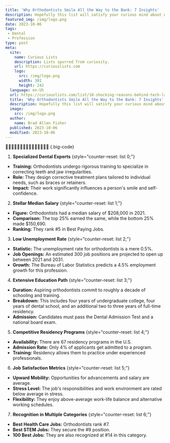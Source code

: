 ```yaml
---
title: 'Why Orthodontists Smile All the Way to the Bank: 7 Insights'
description: Hopefully this list will satisfy your curious mind about why orthodontists are among the top earners in the medical field!
featured_img: /img/logo.png
date: 2023-10-06
tags:
 - Dental
 - Profession
type: post
meta:
  site:
    name: Curious Lists
    description: Lists spurred from curiosity.
    url: https://curiouslists.com
    logo:
      src: /img/logo.png
      width: 301
      height: 242
  language: en-US
  url: https://curiouslists.com/list/10-shocking-reasons-behind-tech-layoffs-2023
  title: 'Why Orthodontists Smile All the Way to the Bank: 7 Insights'
  description: Hopefully this list will satisfy your curious mind about why orthodontists are among the top earners in the medical field!
  image:
    src: /img/logo.png
  author:
    name: Brad Allen Fisher
  published: 2023-10-06
  modified: 2023-10-06
---
```

🦷🦷🦷🦷🦷🦷🦷🦷🦷🦷🦷🦷🦷🦷🦷 {.big-code}

1. **Specialized Dental Experts** {style="counter-reset: list 0;"}
  - **Training:** Orthodontists undergo rigorous training to specialize in correcting teeth and jaw irregularities.
  - **Role:** They design corrective treatment plans tailored to individual needs, such as braces or retainers.
  - **Impact:** Their work significantly influences a person's smile and self-confidence.

2. **Stellar Median Salary** {style="counter-reset: list 1;"}
  - **Figure:** Orthodontists had a median salary of $208,000 in 2021.
  - **Comparison:** The top 25% earned the same, while the bottom 25% made $150,690.
  - **Ranking:** They rank #5 in Best Paying Jobs.

3. **Low Unemployment Rate** {style="counter-reset: list 2;"}
  - **Statistic:** The unemployment rate for orthodontists is a mere 0.5%.
  - **Job Openings:** An estimated 300 job positions are projected to open up between 2021 and 2031.
  - **Growth:** The Bureau of Labor Statistics predicts a 4.5% employment growth for this profession.

4. **Extensive Education Path** {style="counter-reset: list 3;"}
  - **Duration:** Aspiring orthodontists commit to roughly a decade of schooling and training.
  - **Breakdown:** This includes four years of undergraduate college, four years of dental school, and an additional two to three years of full-time residency.
  - **Admission:** Candidates must pass the Dental Admission Test and a national board exam.

5. **Competitive Residency Programs** {style="counter-reset: list 4;"}
  - **Availability:** There are 67 residency programs in the U.S.
  - **Admission Rate:** Only 4% of applicants get admitted to a program.
  - **Training:** Residency allows them to practice under experienced professionals.

6. **Job Satisfaction Metrics** {style="counter-reset: list 5;"}
  - **Upward Mobility:** Opportunities for advancements and salary are average.
  - **Stress Level:** The job's responsibilities and work environment are rated below average in stress.
  - **Flexibility:** They enjoy above-average work-life balance and alternative working schedules.

7. **Recognition in Multiple Categories** {style="counter-reset: list 6;"}
  - **Best Health Care Jobs:** Orthodontists rank #7.
  - **Best STEM Jobs:** They secure the #9 position.
  - **100 Best Jobs:** They are also recognized at #14 in this category.